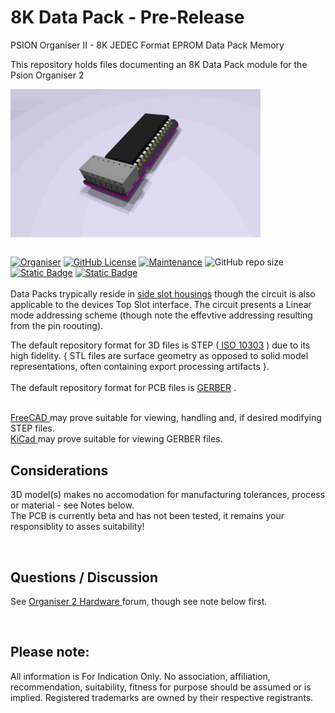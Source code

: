 # 8K Data Pack - Pre-Release
PSION Organiser II - 8K JEDEC Format EPROM Data Pack Memory

This repository holds files documenting an 8K Data Pack module for the Psion Organiser 2
<div align="center">
  <div style="display: flex; align-items: flex-start;">
    
  <img src="https://github.com/nofitnessforpurpose/DataPack-JEDEC-8K-EPROM/blob/main/images/DP8K-02.jpg?raw=true" width="400px" alt="PSION Organiser II 8 K Data Pack Circuit. Image copyright (c) 14 January 2025 nofitnessforpurpose All Rights Reserved">
  </div>
</div>
<BR>

[![Organiser](https://img.shields.io/badge/gadget-Organiser_II-blueviolet.svg?%3D&style=flat-square)]([https://en.wikipedia.org/wiki/Psion_Organiser])
[![GitHub License](https://img.shields.io/github/license/nofitnessforpurpose/DataPack-JEDEC-8K-EPROM?style=flat-square)](https://github.com/nofitnessforpurpose/DataPack-JEDEC-8K-EPROM/blob/main/LICENSE) 
[![Maintenance](https://img.shields.io/badge/maintained%3F-yes-green.svg?style=flat-square)](https://github.com/nofitnessforpurpose/DataPack-JEDEC-8K-EPROM/graphs/commit-activity)
![GitHub repo size](https://img.shields.io/github/repo-size/nofitnessforpurpose/DataPack-JEDEC-8K-EPROM?style=flat-square)
[![Static Badge](https://img.shields.io/badge/format-STEP%20Solid%20Model-blue?style=flat-square)](https://en.wikipedia.org/wiki/ISO_10303)
[![Static Badge](https://img.shields.io/badge/format-GERBER%20PCB-blue?style=flat-square)](https://en.wikipedia.org/wiki/Gerber_format)
<br>  
  Data Packs trypically reside in <a targer="_blank" rel="noopener noreferrer" href="https://github.com/nofitnessforpurpose/DataPak">side slot housings</a> though the circuit is also applicable to the devices Top Slot interface. The circuit presents a Linear mode addressing scheme (though note the effevtive addressing resulting from the pin roouting).   <br>
  
  The default repository format for 3D files is STEP (<a target="_blank" rel="noopener noreferrer" href="https://en.wikipedia.org/wiki/ISO_10303"> ISO 10303</a> ) due to its high fidelity.  { STL files are surface geometry as opposed to solid model representations, often containing export processing artifacts }. 
<br>  
  The default repository format for PCB files is <a targer="_blank" rel="noopener noreferrer" href="https://en.wikipedia.org/wiki/Gerber_format">GERBER</a> .
<br>

<br>  
<a target="_blank" rel="noopener noreferrer" href="https://www.freecad.org/" > FreeCAD </a> may prove suitable for viewing, handling and, if desired modifying STEP files.
<br>
<a target="_blank" rel="noopener noreferrer" href="https://www.kicad.org/" >KiCad </a> may prove suitable for viewing GERBER files.
<br>

## Considerations
3D model(s) makes no accomodation for manufacturing tolerances, process or material - see Notes below.  
The PCB is currently beta and has not been tested, it remains your responsiblity to asses suitability!  

<BR>

## Questions / Discussion
See <a target="_blank" rel="noopener noreferrer" href="https://www.organiser2.com/"> Organiser 2 Hardware </a> forum, though see note below first.


<BR>

## Please note:  
All information is For Indication Only.
No association, affiliation, recommendation, suitability, fitness for purpose should be assumed or is implied.
Registered trademarks are owned by their respective registrants.
